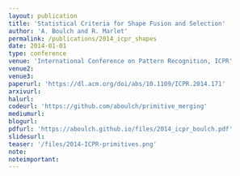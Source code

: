```yaml
---
layout: publication
title: 'Statistical Criteria for Shape Fusion and Selection'
author: 'A. Boulch and R. Marlet'
permalink: /publications/2014_icpr_shapes
date: 2014-01-01
type: conference
venue: 'International Conference on Pattern Recognition, ICPR'
venue2: 
venue3:
paperurl: 'https://dl.acm.org/doi/abs/10.1109/ICPR.2014.171'
arxivurl: 
halurl:
codeurl: 'https://github.com/aboulch/primitive_merging'
mediumurl: 
blogurl: 
pdfurl: 'https://aboulch.github.io/files/2014_icpr_boulch.pdf'
slidesurl: 
teaser: '/files/2014-ICPR-primitives.png'
note:
noteimportant:
---
```

